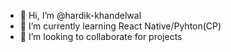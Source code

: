 - 👋 Hi, I’m @hardik-khandelwal
- 🌱 I’m currently learning React Native/Pyhton(CP)
- 💞️ I’m looking to collaborate for projects

<!---
hardik-kh/hardik-kh is a ✨ special ✨ repository because its `README.md` (this file) appears on your GitHub profile.
You can click the Preview link to take a look at your changes.
--->
